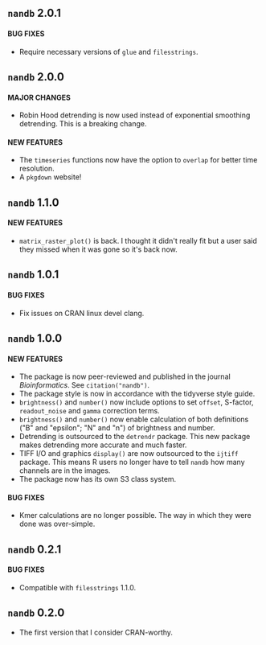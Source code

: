 ## `nandb` 2.0.1

#### BUG FIXES
* Require necessary versions of `glue` and `filesstrings`.


## `nandb` 2.0.0

#### MAJOR CHANGES
* Robin Hood detrending is now used instead of exponential smoothing detrending. This is a breaking change.

#### NEW FEATURES
* The `timeseries` functions now have the option to `overlap` for better time resolution.
* A `pkgdown` website!


## `nandb` 1.1.0

#### NEW FEATURES
* `matrix_raster_plot()` is back. I thought it didn't really fit but a user said they missed when it was gone so it's back now.


## `nandb` 1.0.1

#### BUG FIXES
* Fix issues on CRAN linux devel clang.


## `nandb` 1.0.0

#### NEW FEATURES
* The package is now peer-reviewed and published in the journal *Bioinformatics*. See `citation("nandb")`.
* The package style is now in accordance with the tidyverse style guide.
* `brightness()` and `number()` now include options to set `offset`, S-factor, `readout_noise` and `gamma` correction terms.
* `brightness()` and `number()` now enable calculation of both definitions ("B" and "epsilon"; "N" and "n") of brightness and number.
* Detrending is outsourced to the `detrendr` package. This new package makes detrending more accurate and much faster.
* TIFF I/O and graphics `display()` are now outsourced to the `ijtiff` package. This means R users no longer have to tell `nandb` how many channels are in the images.
* The package now has its own S3 class system.


#### BUG FIXES 
* Kmer calculations are no longer possible. The way in which they were done was over-simple.


## `nandb` 0.2.1

#### BUG FIXES
* Compatible with `filesstrings` 1.1.0.


## `nandb` 0.2.0

* The first version that I consider CRAN-worthy.



